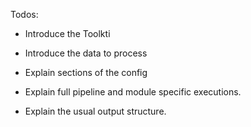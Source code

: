 



Todos:
* Introduce the Toolkti

* Introduce the data to process

* Explain sections of the config

* Explain full pipeline and module specific executions.  

* Explain the usual output structure.

